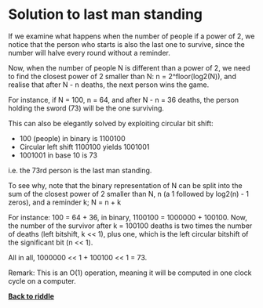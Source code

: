 Solution to last man standing
=============================

If we examine what happens when the number of people if a power of 2, we notice that the person who starts is also the last one to survive, since the number will halve every round without a reminder.

Now, when the number of people N is different than a power of 2, we need to find the closest power of 2 smaller than N: n = 2^floor(log2(N)), and realise that after N - n deaths, the next person wins the game.

For instance, if N = 100, n = 64, and after N - n = 36 deaths, the person holding the sword (73) will be the one surviving.

This can also be elegantly solved by exploiting circular bit shift:
- 100 (people) in binary is 1100100
- Circular left shift 1100100 yields 1001001
- 1001001 in base 10 is 73

i.e. the 73rd person is the last man standing.

To see why, note that the binary representation of N can be split into the sum of the closest power of 2 smaller than N, n (a 1 followed by log2(n) - 1 zeros), and a reminder k; N = n + k

For instance: 100 = 64 + 36, in binary, 1100100 = 1000000 + 100100.
Now, the number of the survivor after k = 100100 deaths is two times the number of deaths (left bitshift, k << 1), plus one, which is the left circular bitshift of the significant bit (n << 1).

All in all, 1000000 << 1 + 100100 << 1 = 73.

Remark: This is an O(1) operation, meaning it will be computed in one clock cycle on a computer.

[**Back to riddle**](../riddles/last.md)